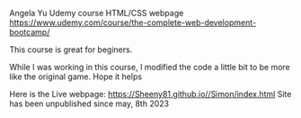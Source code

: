 Angela Yu Udemy course HTML/CSS webpage https://www.udemy.com/course/the-complete-web-development-bootcamp/

This course is great for beginers.

While I was working in this course, I modified the code a little bit to be more like the original game. 
Hope it helps

Here is the Live webpage: https://Sheeny81.github.io//Simon/index.html
Site has been unpublished since may, 8th 2023
